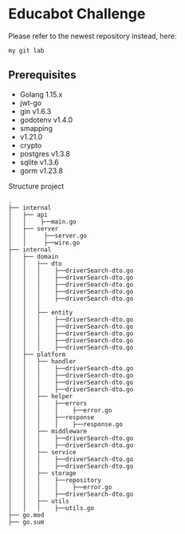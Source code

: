 # Educabot Challenge
Please refer to the newest repository instead, here:  
```
my git lab
```

## Prerequisites

* Golang 1.15.x
* jwt-go 
* gin v1.6.3
* godotenv v1.4.0
* smapping 
* v1.21.0
* crypto 
* postgres v1.3.8
* sqlite v1.3.6
* gorm v1.23.8

Structure project
```
.
├── internal
│   ├── api
│   │    ├──main.go
│   ├── server
│   │     ├──server.go
│   │     ├──wire.go
├── internal
│   ├── domain
│   │   ├── dto
│   │   │    ├──driverSearch-dto.go
│   │   │    ├──driverSearch-dto.go
│   │   │    ├──driverSearch-dto.go
│   │   │    ├──driverSearch-dto.go
│   │   │    ├──driverSearch-dto.go
│   │   │                 
│   │   ├── entity
│   │   │    ├──driverSearch-dto.go
│   │   │    ├──driverSearch-dto.go
│   │   │    ├──driverSearch-dto.go
│   │   │    ├──driverSearch-dto.go
│   │   │    ├──driverSearch-dto.go
│   ├── platform
│   │   ├── handler
│   │   │    ├──driverSearch-dto.go
│   │   │    ├──driverSearch-dto.go
│   │   │    ├──driverSearch-dto.go
│   │   │    ├──driverSearch-dto.go
│   │   ├── helper
│   │   │    ├──errors
│   │   │    │    ├──error.go
│   │   │    ├──response
│   │   │    │    ├──response.go
│   │   ├── middleware
│   │   │    ├──driverSearch-dto.go
│   │   │    ├──driverSearch-dto.go
│   │   ├── service
│   │   │    ├──driverSearch-dto.go
│   │   │    ├──driverSearch-dto.go
│   │   ├── storage
│   │   │    ├──repository
│   │   │    │    ├──error.go
│   │   │    ├──driverSearch-dto.go
│   │   ├── utils
│   │   │    ├──utils.go
├── go.mod
├── go.sum

```